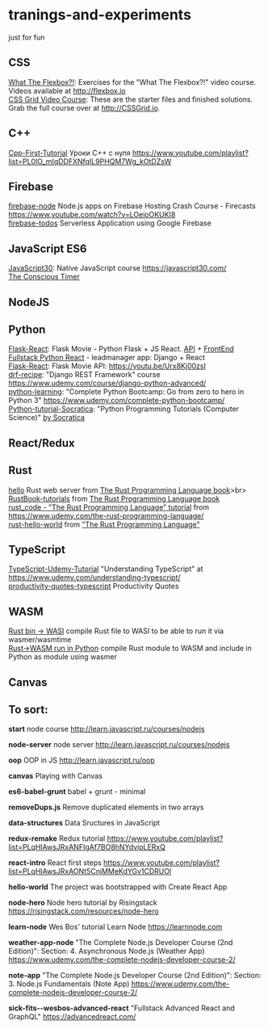 # tranings-and-experiments

just for fun

## CSS
[What The Flexbox?!](https://github.com/e1r0nd/tranings-and-experiments/tree/master/_CSS/Flexbox-training): Exercises for the "What The Flexbox?!" video course. Videos available at http://flexbox.io
<br>
[CSS Grid Video Course](https://github.com/e1r0nd/tranings-and-experiments/tree/master/_CSS/grid-css): These are the starter files and finished solutions. Grab the full course over at http://CSSGrid.io.

## C++

[Cpp-First-Tutorial](https://github.com/e1r0nd/tranings-and-experiments/tree/master/_Cpp/Cpp-First-Tutorial) Уроки C++ с нуля
https://www.youtube.com/playlist?list=PL0lO_mIqDDFXNfqIL9PHQM7Wg_kOtDZsW

## Firebase
[firebase-node](https://github.com/e1r0nd/tranings-and-experiments/tree/master/_Firebase/firebase-node) Node.js apps on Firebase Hosting Crash Course - Firecasts https://www.youtube.com/watch?v=LOeioOKUKI8<br>
[firebase-todos](https://github.com/e1r0nd/tranings-and-experiments/tree/master/_Firebase/firebase-todos) Serverless Application using Google Firebase

## JavaScript ES6

[JavaScript30](https://github.com/e1r0nd/tranings-and-experiments/tree/master/_JavaScript-ES6/JavaScript30): Native JavaScript course https://javascript30.com/
<br>
[The Conscious Timer](https://github.com/e1r0nd/tranings-and-experiments/tree/master/_JavaScript-ES6/c-timer)


## NodeJS

## Python
[Flask-React](https://github.com/e1r0nd/tranings-and-experiments/tree/master/_Python/Flask-React): Flask Movie - Python Flask + JS React. [API](https://www.youtube.com/watch?v=Urx8Kj00zsI) + [FrontEnd](https://www.youtube.com/watch?v=06pWsB_hoD4)<br>
[Fullstack Python React](https://github.com/e1r0nd/tranings-and-experiments/tree/master/_Python/Fullstack-Python-React) - leadmanager app: Django + React<br>
[Flask-React](https://github.com/e1r0nd/tranings-and-experiments/tree/master/_Python/Flask-React): Flask Movie API: https://youtu.be/Urx8Kj00zsI<br>
[drf-recipe](https://github.com/e1r0nd/tranings-and-experiments/tree/master/_Python/drf-recipe): "Django REST Framework" course https://www.udemy.com/course/django-python-advanced/
<br>
[python-learning](https://github.com/e1r0nd/tranings-and-experiments/tree/master/_Python/python-learning): "Complete Python Bootcamp: Go from zero to hero in Python 3" https://www.udemy.com/complete-python-bootcamp/
<br>
[Python-tutorial-Socratica](https://github.com/e1r0nd/tranings-and-experiments/tree/master/_Python/Python-tutorial-Socratica): "Python Programming Tutorials (Computer Science)" [by Socratica](https://www.youtube.com/playlist?list=PLi01XoE8jYohWFPpC17Z-wWhPOSuh8Er-)

## React/Redux

## Rust

[hello](https://github.com/e1r0nd/tranings-and-experiments/tree/master/_Rust/hello) Rust web server from [The Rust Programming Language book](https://doc.rust-lang.org/book/)>br>
[RustBook-tutorials](https://github.com/e1r0nd/tranings-and-experiments/tree/master/_Rust/RustBook-tutorials) from [The Rust Programming Language book](https://doc.rust-lang.org/book/)<br>
[rust_code - "The Rust Programming Language" tutorial](https://github.com/e1r0nd/tranings-and-experiments/tree/master/_Rust/rust_code) from https://www.udemy.com/the-rust-programming-language/<br>
[rust-hello-world](https://github.com/e1r0nd/tranings-and-experiments/tree/master/_Rust/rust-hello-world) from ["The Rust Programming Language"](https://www.udemy.com/rust-lang/)

## TypeScript

[TypeScript-Udemy-Tutorial](https://github.com/e1r0nd/tranings-and-experiments/tree/master/_TypeScript/TypeScript-Udemy-Tutorial) "Understanding TypeScript" at https://www.udemy.com/understanding-typescript/
<br>
[productivity-quotes-typescript](https://github.com/e1r0nd/tranings-and-experiments/tree/master/_TypeScript/productivity-quotes-typescript) Productivity Quotes

## WASM

[Rust bin -> WASI](https://github.com/e1r0nd/tranings-and-experiments/tree/master/_WASM/rust-bin-wasi) compile Rust file to WASI to be able to run it via wasmer/wasmtime
<br>
[Rust->WASM run in Python](https://github.com/e1r0nd/tranings-and-experiments/tree/master/_WASM/python-rust-wasm) compile Rust module to WASM and include in Python as module using wasmer

## Canvas

## To sort:

**start**
node course http://learn.javascript.ru/courses/nodejs

**node-server**
node server http://learn.javascript.ru/courses/nodejs

**oop**
OOP in JS http://learn.javascript.ru/oop

**canvas**
Playing with Canvas

**es6-babel-grunt**
babel + grunt - minimal

**removeDups.js**
Remove duplicated elements in two arrays

**data-structures**
Data Sructures in JavaScript

**redux-remake**
Redux tutorial https://www.youtube.com/playlist?list=PLqHlAwsJRxANFIgAf7BO8hNYdvipLERxQ

**react-intro**
React first steps https://www.youtube.com/playlist?list=PLqHlAwsJRxAONt5CnjMMeKdYGv1CDRUOl

**hello-world**
The project was bootstrapped with Create React App

**node-hero**
Node hero tutorial by Risingstack https://risingstack.com/resources/node-hero

**learn-node**
Wes Bos' tutorial Learn Node https://learnnode.com

**weather-app-node**
"The Complete Node.js Developer Course (2nd Edition)": Section: 4. Asynchronous Node.js (Weather App) https://www.udemy.com/the-complete-nodejs-developer-course-2/

**note-app**
"The Complete Node.js Developer Course (2nd Edition)": Section: 3. Node.js Fundamentals (Note App) https://www.udemy.com/the-complete-nodejs-developer-course-2/


**sick-fits--wesbos-advanced-react**
"Fullstack Advanced React and GraphQL"
https://advancedreact.com/

